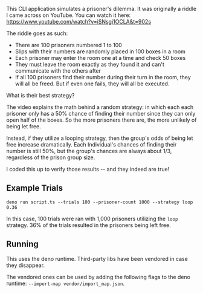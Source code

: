 This CLI application simulates a prisoner's dilemma. It was originally a riddle
I came across on YouTube. You can watch it here:
https://www.youtube.com/watch?v=iSNsgj1OCLA&t=902s

The riddle goes as such:

- There are 100 prisoners numbered 1 to 100
- Slips with their numbers are randomly placed in 100 boxes in a room
- Each prisoner may enter the room one at a time and check 50 boxes
- They must leave the room exactly as they found it and can't communicate with
  the others after
- If all 100 prisoners find their number during their turn in the room, they
  will all be freed. But if even one fails, they will all be executed.

What is their best strategy?

The video explains the math behind a random strategy: in which each each
prisoner only has a 50% chance of finding their number since they can only open
half of the boxes. So the more prisoners there are, the more unlikely of being
let free.

Instead, if they utilize a looping strategy, then the group's odds of being let
free increase dramatically. Each Individual's chances of finding their number is
still 50%, but the group's chances are always about 1/3, regardless of the
prison group size.

I coded this up to verify those results -- and they indeed are true!

## Example Trials

```
deno run script.ts --trials 100 --prisoner-count 1000 --strategy loop
0.36
```

In this case, 100 trials were ran with 1,000 prisoners utilizing the `loop`
strategy. 36% of the trials resulted in the prisoners being left free.

## Running

This uses the deno runtime. Third-party libs have been vendored in case they
disappear.

The vendored ones can be used by adding the following flags to the deno runtime:
`--import-map vendor/import_map.json`.
